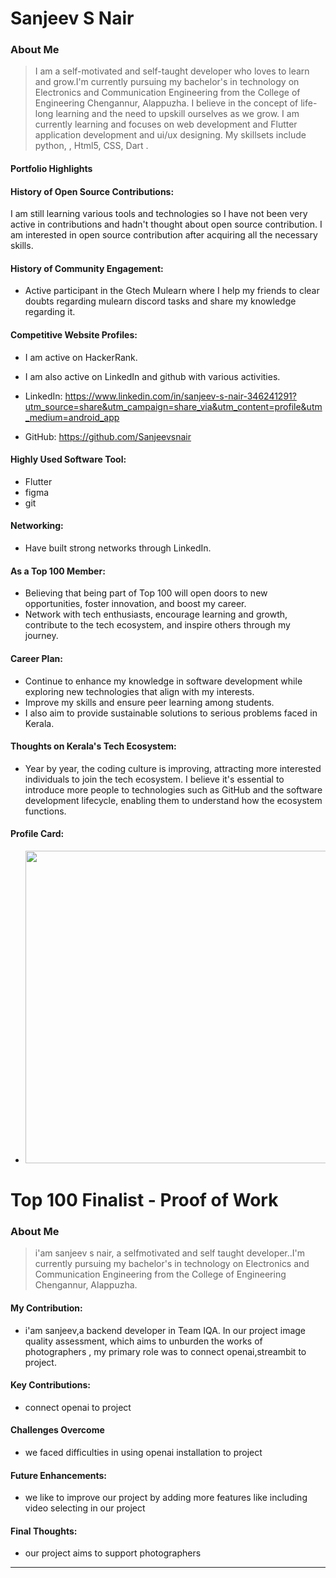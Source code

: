 # Sanjeev S Nair


### About Me

> I am a self-motivated and self-taught developer who loves to  learn and grow.I'm currently pursuing my bachelor's in technology on Electronics and Communication Engineering from the  College of Engineering Chengannur, Alappuzha. I believe in the concept of life-long learning and the need to upskill
> ourselves as we grow. I  am currently learning and focuses on web development and Flutter application development and ui/ux designing.  My skillsets include python, , Html5, CSS, Dart .

#### Portfolio Highlights


#### History of Open Source Contributions:
  I am still learning various tools and technologies so I have not been very active in contributions and hadn't thought about open source contribution. I am interested in open source contribution after acquiring all the necessary skills.

#### History of Community Engagement:
 - Active participant in the Gtech Mulearn where I help my friends to clear doubts regarding mulearn discord tasks and share my knowledge regarding it.

#### Competitive Website Profiles:

 - I am active on HackerRank.
 - I am also active on LinkedIn and github with various activities.

 - LinkedIn: https://www.linkedin.com/in/sanjeev-s-nair-346241291?utm_source=share&utm_campaign=share_via&utm_content=profile&utm_medium=android_app

 - GitHub: https://github.com/Sanjeevsnair

#### Highly Used Software Tool:


 - Flutter
 - figma
 - git
#### Networking:
 - Have built strong networks through LinkedIn.


#### As a Top 100 Member:
 - Believing that being part of Top 100 will open doors to new opportunities, foster innovation, and boost my career.
 - Network with tech enthusiasts, encourage learning and growth, contribute to the tech ecosystem, and inspire others through my journey.
#### Career Plan:
 - Continue to enhance my knowledge in software development while exploring new technologies that align with my interests.
 - Improve my skills and ensure peer learning among students.
 - I also aim to provide sustainable solutions to serious problems faced in Kerala.

  #### Thoughts on Kerala's Tech Ecosystem:

- Year by year, the coding culture is improving, attracting more interested individuals to join the tech ecosystem. I believe it's essential to introduce more people to technologies such as GitHub and the software development lifecycle, enabling them to understand how the ecosystem functions.

#### Profile Card:

 - [<img src="https://mulearn.org/embed/rank/sanjeevsnair@mulearn" width="800" height="500"></img>](https://app.mulearn.org/profile/sanjeevsnair@mulearn)

# Top 100 Finalist -  Proof of Work

### About Me 
> i'am sanjeev s nair, a selfmotivated and self taught developer..I'm currently pursuing my bachelor's in technology on Electronics and Communication Engineering from the  College of Engineering Chengannur, Alappuzha.

#### My Contribution:
- i'am sanjeev,a backend developer in Team IQA. In our project image quality assessment, which aims to unburden the works of photographers  , my primary role was to connect openai,streambit  to project.

#### Key Contributions:
- connect openai to project

#### Challenges Overcome
- we faced difficulties in using openai installation to project

#### Future Enhancements:
- we like to improve our project by adding more features like including video selecting in our project
#### Final Thoughts:
- our project aims to support photographers

---
